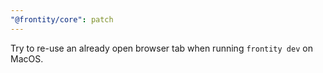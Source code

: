 ```yaml
---
"@frontity/core": patch
---
```


Try to re-use an already open browser tab when running `frontity dev` on MacOS.
